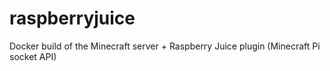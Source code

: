 # raspberryjuice
Docker build of the Minecraft server + Raspberry Juice plugin (Minecraft Pi socket API)
